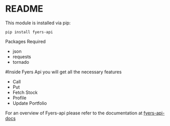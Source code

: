 README
========

This module is installed via pip:

```
pip install fyers-api
```

Packages Required
 - json
 - requests
 - tornado 

#Inside Fyers Api you will get all the necessary features
- Call
- Put
- Fetch Stock
- Profile
- Update Portfolio

For an overview of Fyers-api please refer to the documentation at [fyers-api-docs](http://apidashboard.fyers.in/api-docs)
